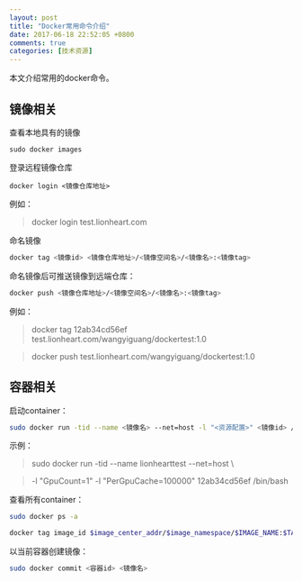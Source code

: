 ```yaml
---
layout: post
title: "Docker常用命令介绍"
date: 2017-06-18 22:52:05 +0800
comments: true
categories: [技术资源] 
---
```


本文介绍常用的docker命令。

<!--more-->

## 镜像相关

查看本地具有的镜像

```
sudo docker images
```

登录远程镜像仓库

```
docker login <镜像仓库地址>
```

例如：

> docker login test.lionheart.com

命名镜像

```bash
docker tag <镜像id> <镜像仓库地址>/<镜像空间名>/<镜像名>:<镜像tag>
```

命名镜像后可推送镜像到远端仓库：

```bash
docker push <镜像仓库地址>/<镜像空间名>/<镜像名>:<镜像tag>
```

例如：

> docker tag 12ab34cd56ef test.lionheart.com/wangyiguang/dockertest:1.0

> docker push test.lionheart.com/wangyiguang/dockertest:1.0

## 容器相关

启动container：

```bash
sudo docker run -tid --name <镜像名> --net=host -l "<资源配置>" <镜像id> /bin/bash
```

示例：

> sudo docker run -tid --name lionhearttest --net=host  \

> -l "GpuCount=1" -l "PerGpuCache=100000" 12ab34cd56ef /bin/bash

查看所有container：

```bash
sudo docker ps -a
```

```bash
docker tag image_id $image_center_addr/$image_namespace/$IMAGE_NAME:$TAG
```

以当前容器创建镜像：

```bash
sudo docker commit <容器id> <镜像名>
```
